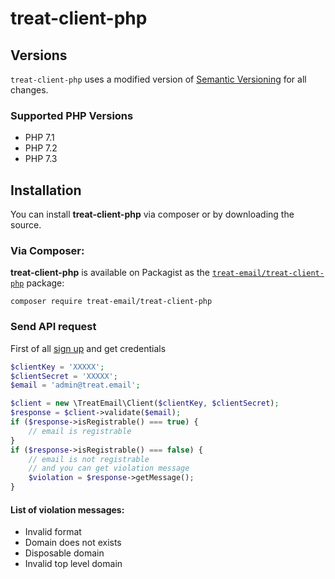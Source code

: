 # treat-client-php
## Versions
`treat-client-php` uses a modified version of [Semantic Versioning](https://semver.org) for all changes.
### Supported PHP Versions
* PHP 7.1
* PHP 7.2
* PHP 7.3
## Installation
You can install **treat-client-php** via composer or by downloading the source.

### Via Composer:

**treat-client-php** is available on Packagist as the
[`treat-email/treat-client-php`](https://packagist.org/packages/treat-email/treat-client-php) package:

```
composer require treat-email/treat-client-php
```
### Send API request
First of all [sign up](https://treat.email/en/register) and get credentials
```php
$clientKey = 'XXXXX';
$clientSecret = 'XXXXX';
$email = 'admin@treat.email';

$client = new \TreatEmail\Client($clientKey, $clientSecret);
$response = $client->validate($email);
if ($response->isRegistrable() === true) {
    // email is registrable
}
if ($response->isRegistrable() === false) {
    // email is not registrable
    // and you can get violation message
    $violation = $response->getMessage();
}
```

#### List of violation messages:
* Invalid format
* Domain does not exists
* Disposable domain
* Invalid top level domain

